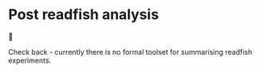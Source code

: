 # Post readfish analysis

👀

Check back - currently there is no formal toolset for summarising readfish experiments.
